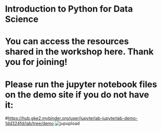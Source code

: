 # Introduction to Python for Data Science
# You can access the resources shared in the workshop here. Thank you for joining!
# Please run the jupyter notebook files on the demo site if you do not have it:
#https://hub.gke2.mybinder.org/user/jupyterlab-jupyterlab-demo-1dd324fd/lab/tree/demo
![jupupload](https://user-images.githubusercontent.com/70022517/131449601-adc965a0-6a3d-443f-bd97-88214866c720.PNG)
